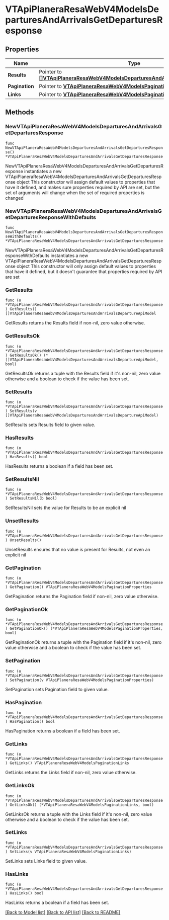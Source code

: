 # VTApiPlaneraResaWebV4ModelsDeparturesAndArrivalsGetDeparturesResponse

## Properties

Name | Type | Description | Notes
------------ | ------------- | ------------- | -------------
**Results** | Pointer to [**[]VTApiPlaneraResaWebV4ModelsDeparturesAndArrivalsDepartureApiModel**](VTApiPlaneraResaWebV4ModelsDeparturesAndArrivalsDepartureApiModel.md) | The results. | [optional] 
**Pagination** | Pointer to [**VTApiPlaneraResaWebV4ModelsPaginationProperties**](VTApiPlaneraResaWebV4ModelsPaginationProperties.md) |  | [optional] 
**Links** | Pointer to [**VTApiPlaneraResaWebV4ModelsPaginationLinks**](VTApiPlaneraResaWebV4ModelsPaginationLinks.md) |  | [optional] 

## Methods

### NewVTApiPlaneraResaWebV4ModelsDeparturesAndArrivalsGetDeparturesResponse

`func NewVTApiPlaneraResaWebV4ModelsDeparturesAndArrivalsGetDeparturesResponse() *VTApiPlaneraResaWebV4ModelsDeparturesAndArrivalsGetDeparturesResponse`

NewVTApiPlaneraResaWebV4ModelsDeparturesAndArrivalsGetDeparturesResponse instantiates a new VTApiPlaneraResaWebV4ModelsDeparturesAndArrivalsGetDeparturesResponse object
This constructor will assign default values to properties that have it defined,
and makes sure properties required by API are set, but the set of arguments
will change when the set of required properties is changed

### NewVTApiPlaneraResaWebV4ModelsDeparturesAndArrivalsGetDeparturesResponseWithDefaults

`func NewVTApiPlaneraResaWebV4ModelsDeparturesAndArrivalsGetDeparturesResponseWithDefaults() *VTApiPlaneraResaWebV4ModelsDeparturesAndArrivalsGetDeparturesResponse`

NewVTApiPlaneraResaWebV4ModelsDeparturesAndArrivalsGetDeparturesResponseWithDefaults instantiates a new VTApiPlaneraResaWebV4ModelsDeparturesAndArrivalsGetDeparturesResponse object
This constructor will only assign default values to properties that have it defined,
but it doesn't guarantee that properties required by API are set

### GetResults

`func (o *VTApiPlaneraResaWebV4ModelsDeparturesAndArrivalsGetDeparturesResponse) GetResults() []VTApiPlaneraResaWebV4ModelsDeparturesAndArrivalsDepartureApiModel`

GetResults returns the Results field if non-nil, zero value otherwise.

### GetResultsOk

`func (o *VTApiPlaneraResaWebV4ModelsDeparturesAndArrivalsGetDeparturesResponse) GetResultsOk() (*[]VTApiPlaneraResaWebV4ModelsDeparturesAndArrivalsDepartureApiModel, bool)`

GetResultsOk returns a tuple with the Results field if it's non-nil, zero value otherwise
and a boolean to check if the value has been set.

### SetResults

`func (o *VTApiPlaneraResaWebV4ModelsDeparturesAndArrivalsGetDeparturesResponse) SetResults(v []VTApiPlaneraResaWebV4ModelsDeparturesAndArrivalsDepartureApiModel)`

SetResults sets Results field to given value.

### HasResults

`func (o *VTApiPlaneraResaWebV4ModelsDeparturesAndArrivalsGetDeparturesResponse) HasResults() bool`

HasResults returns a boolean if a field has been set.

### SetResultsNil

`func (o *VTApiPlaneraResaWebV4ModelsDeparturesAndArrivalsGetDeparturesResponse) SetResultsNil(b bool)`

 SetResultsNil sets the value for Results to be an explicit nil

### UnsetResults
`func (o *VTApiPlaneraResaWebV4ModelsDeparturesAndArrivalsGetDeparturesResponse) UnsetResults()`

UnsetResults ensures that no value is present for Results, not even an explicit nil
### GetPagination

`func (o *VTApiPlaneraResaWebV4ModelsDeparturesAndArrivalsGetDeparturesResponse) GetPagination() VTApiPlaneraResaWebV4ModelsPaginationProperties`

GetPagination returns the Pagination field if non-nil, zero value otherwise.

### GetPaginationOk

`func (o *VTApiPlaneraResaWebV4ModelsDeparturesAndArrivalsGetDeparturesResponse) GetPaginationOk() (*VTApiPlaneraResaWebV4ModelsPaginationProperties, bool)`

GetPaginationOk returns a tuple with the Pagination field if it's non-nil, zero value otherwise
and a boolean to check if the value has been set.

### SetPagination

`func (o *VTApiPlaneraResaWebV4ModelsDeparturesAndArrivalsGetDeparturesResponse) SetPagination(v VTApiPlaneraResaWebV4ModelsPaginationProperties)`

SetPagination sets Pagination field to given value.

### HasPagination

`func (o *VTApiPlaneraResaWebV4ModelsDeparturesAndArrivalsGetDeparturesResponse) HasPagination() bool`

HasPagination returns a boolean if a field has been set.

### GetLinks

`func (o *VTApiPlaneraResaWebV4ModelsDeparturesAndArrivalsGetDeparturesResponse) GetLinks() VTApiPlaneraResaWebV4ModelsPaginationLinks`

GetLinks returns the Links field if non-nil, zero value otherwise.

### GetLinksOk

`func (o *VTApiPlaneraResaWebV4ModelsDeparturesAndArrivalsGetDeparturesResponse) GetLinksOk() (*VTApiPlaneraResaWebV4ModelsPaginationLinks, bool)`

GetLinksOk returns a tuple with the Links field if it's non-nil, zero value otherwise
and a boolean to check if the value has been set.

### SetLinks

`func (o *VTApiPlaneraResaWebV4ModelsDeparturesAndArrivalsGetDeparturesResponse) SetLinks(v VTApiPlaneraResaWebV4ModelsPaginationLinks)`

SetLinks sets Links field to given value.

### HasLinks

`func (o *VTApiPlaneraResaWebV4ModelsDeparturesAndArrivalsGetDeparturesResponse) HasLinks() bool`

HasLinks returns a boolean if a field has been set.


[[Back to Model list]](../README.md#documentation-for-models) [[Back to API list]](../README.md#documentation-for-api-endpoints) [[Back to README]](../README.md)


